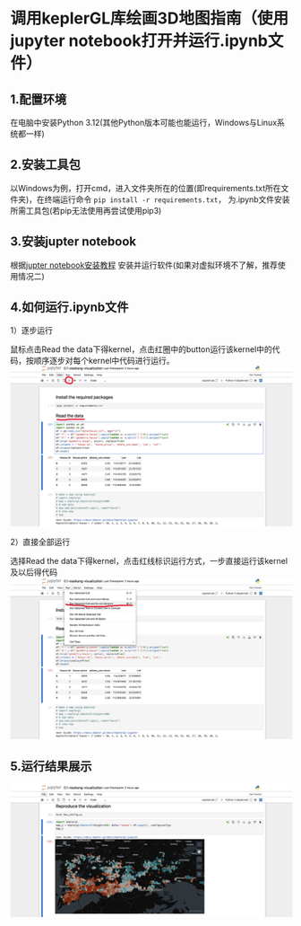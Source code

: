 # 调用keplerGL库绘画3D地图指南（使用jupyter notebook打开并运行.ipynb文件）

## 1.配置环境
在电脑中安装Python 3.12(其他Python版本可能也能运行，Windows与Linux系统都一样)

## 2.安装工具包
以Windows为例，打开cmd，进入文件夹所在的位置(即requirements.txt所在文件夹)，在终端运行命令
`pip install -r requirements.txt`， 为.ipynb文件安装所需工具包(若pip无法使用再尝试使用pip3)

## 3.安装jupter notebook
根据[jupter notebook安装教程](https://blog.csdn.net/m0_68678046/article/details/129703799?ops_request_misc=%257B%2522request%255Fid%2522%253A%2522f8eb467449cc32ac9703be43dfe8afb5%2522%252C%2522scm%2522%253A%252220140713.130102334..%2522%257D&request_id=f8eb467449cc32ac9703be43dfe8afb5&biz_id=0&utm_medium=distribute.pc_search_result.none-task-blog-2~all~sobaiduend~default-2-129703799-null-null.142^v101^pc_search_result_base8&utm_term=%E5%A6%82%E4%BD%95%E5%AE%89%E8%A3%85jupter%20notebook&spm=1018.2226.3001.4187)
安装并运行软件(如果对虚拟环境不了解，推荐使用情况二)

## 4.如何运行.ipynb文件
1）逐步运行

鼠标点击Read the data下得kernel，点击红圈中的button运行该kernel中的代码，按顺序逐步对每个kernel中代码进行运行。
![P1.png](P1.png)

2）直接全部运行

选择Read the data下得kernel，点击红线标识运行方式，一步直接运行该kernel及以后得代码
![P2.png](P2.png)

## 5.运行结果展示

![P3.png](P3.png)